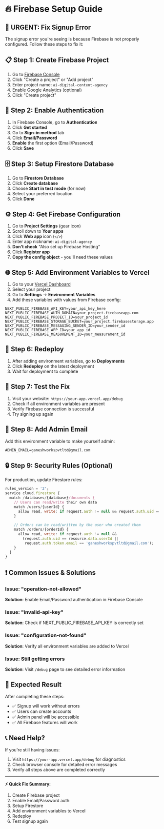 # 🔥 Firebase Setup Guide

## 🚨 **URGENT: Fix Signup Error**

The signup error you're seeing is because Firebase is not properly configured. Follow these steps to fix it:

## 📋 **Step 1: Create Firebase Project**

1. Go to [Firebase Console](https://console.firebase.google.com)
2. Click "Create a project" or "Add project"
3. Enter project name: `ai-digital-content-agency`
4. Enable Google Analytics (optional)
5. Click "Create project"

## 🔐 **Step 2: Enable Authentication**

1. In Firebase Console, go to **Authentication**
2. Click **Get started**
3. Go to **Sign-in method** tab
4. Click **Email/Password**
5. **Enable** the first option (Email/Password)
6. Click **Save**

## 🗄️ **Step 3: Setup Firestore Database**

1. Go to **Firestore Database**
2. Click **Create database**
3. Choose **Start in test mode** (for now)
4. Select your preferred location
5. Click **Done**

## ⚙️ **Step 4: Get Firebase Configuration**

1. Go to **Project Settings** (gear icon)
2. Scroll down to **Your apps**
3. Click **Web app** icon (`</>`)
4. Enter app nickname: `ai-digital-agency`
5. **Don't check** "Also set up Firebase Hosting"
6. Click **Register app**
7. **Copy the config object** - you'll need these values

## 🌐 **Step 5: Add Environment Variables to Vercel**

1. Go to your [Vercel Dashboard](https://vercel.com/dashboard)
2. Select your project
3. Go to **Settings** → **Environment Variables**
4. Add these variables with values from Firebase config:

```env
NEXT_PUBLIC_FIREBASE_API_KEY=your_api_key_here
NEXT_PUBLIC_FIREBASE_AUTH_DOMAIN=your_project.firebaseapp.com
NEXT_PUBLIC_FIREBASE_PROJECT_ID=your_project_id
NEXT_PUBLIC_FIREBASE_STORAGE_BUCKET=your_project.firebasestorage.app
NEXT_PUBLIC_FIREBASE_MESSAGING_SENDER_ID=your_sender_id
NEXT_PUBLIC_FIREBASE_APP_ID=your_app_id
NEXT_PUBLIC_FIREBASE_MEASUREMENT_ID=your_measurement_id
```

## 🔄 **Step 6: Redeploy**

1. After adding environment variables, go to **Deployments**
2. Click **Redeploy** on the latest deployment
3. Wait for deployment to complete

## 🧪 **Step 7: Test the Fix**

1. Visit your website: `https://your-app.vercel.app/debug`
2. Check if all environment variables are present
3. Verify Firebase connection is successful
4. Try signing up again

## 📧 **Step 8: Add Admin Email**

Add this environment variable to make yourself admin:

```env
ADMIN_EMAIL=ganeshworkspvtltd@gmail.com
```

## 🔒 **Step 9: Security Rules (Optional)**

For production, update Firestore rules:

```javascript
rules_version = '2';
service cloud.firestore {
  match /databases/{database}/documents {
    // Users can read/write their own data
    match /users/{userId} {
      allow read, write: if request.auth != null && request.auth.uid == userId;
    }
    
    // Orders can be read/written by the user who created them
    match /orders/{orderId} {
      allow read, write: if request.auth != null && 
        (request.auth.uid == resource.data.userId || 
         request.auth.token.email == 'ganeshworkspvtltd@gmail.com');
    }
  }
}
```

## ❗ **Common Issues & Solutions**

### Issue: "operation-not-allowed"
**Solution**: Enable Email/Password authentication in Firebase Console

### Issue: "invalid-api-key" 
**Solution**: Check if NEXT_PUBLIC_FIREBASE_API_KEY is correctly set

### Issue: "configuration-not-found"
**Solution**: Verify all environment variables are added to Vercel

### Issue: Still getting errors
**Solution**: Visit `/debug` page to see detailed error information

## 🎯 **Expected Result**

After completing these steps:
- ✅ Signup will work without errors
- ✅ Users can create accounts
- ✅ Admin panel will be accessible
- ✅ All Firebase features will work

## 📞 **Need Help?**

If you're still having issues:
1. Visit `https://your-app.vercel.app/debug` for diagnostics
2. Check browser console for detailed error messages
3. Verify all steps above are completed correctly

---

**⚡ Quick Fix Summary:**
1. Create Firebase project
2. Enable Email/Password auth
3. Setup Firestore
4. Add environment variables to Vercel
5. Redeploy
6. Test signup again